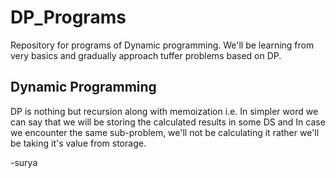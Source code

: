 # DP_Programs
Repository for programs of Dynamic programming.
We'll be learning from very basics and gradually
approach tuffer problems based on DP.

Dynamic Programming
---------------------
DP is nothing but recursion along with memoization i.e.
In simpler word we can say that we will be storing the
calculated results in some DS and In case we encounter
the same sub-problem, we'll not be calculating it
rather we'll be taking it's value from storage.


-surya

